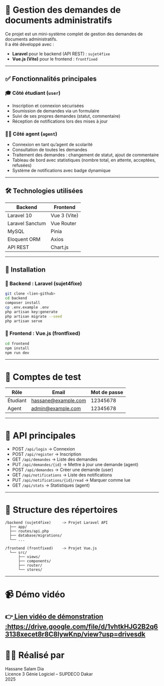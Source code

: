 
# 📝 Gestion des demandes de documents administratifs

Ce projet est un mini-système complet de gestion des demandes de documents administratifs.  
Il a été développé avec :
- **Laravel** pour le backend (API REST) : `sujet4fixe`
- **Vue.js (Vite)** pour le frontend : `frontfixed`

---

## ✅ Fonctionnalités principales

### 🎓 Côté étudiant (`user`)
- Inscription et connexion sécurisées
- Soumission de demandes via un formulaire
- Suivi de ses propres demandes (statut, commentaire)
- Réception de notifications lors des mises à jour

### 👨‍💼 Côté agent (`agent`)
- Connexion en tant qu’agent de scolarité
- Consultation de toutes les demandes
- Traitement des demandes : changement de statut, ajout de commentaire
- Tableau de bord avec statistiques (nombre total, en attente, acceptées, refusées)
- Système de notifications avec badge dynamique

---

## 🛠️ Technologies utilisées

| Backend        | Frontend       |
| -------------- | -------------- |
| Laravel 10     | Vue 3 (Vite)   |
| Laravel Sanctum| Vue Router     |
| MySQL          | Pinia          |
| Eloquent ORM   | Axios          |
| API REST       | Chart.js       |

---

## 🚀 Installation

### 🔹 Backend : Laravel (sujet4fixe)

```bash
git clone <lien-github>
cd backend
composer install
cp .env.example .env
php artisan key:generate
php artisan migrate --seed
php artisan serve
```

### 🔹 Frontend : Vue.js (frontfixed)

```bash
cd frontend
npm install
npm run dev
```

---

# 🔑 Comptes de test

| Rôle     | Email                  | Mot de passe |
|----------|------------------------|--------------|
| Étudiant | hassane@example.com     | 12345678     |
| Agent    | admin@example.com       | 12345678     |

---

# 📌 API principales

- POST `/api/login` → Connexion
- POST `/api/register` → Inscription
- GET `/api/demandes` → Liste des demandes
- PUT `/api/demandes/{id}` → Mettre à jour une demande (agent)
- POST `/api/demandes` → Créer une demande (user)
- GET `/api/notifications` → Liste des notifications
- PUT `/api/notifications/{id}/read` → Marquer comme lue
- GET `/api/stats` → Statistiques (agent)

---

# 📂 Structure des répertoires

```
/backend (sujet4fixe)     -> Projet Laravel API
  ├── app/
  ├── routes/api.php
  ├── database/migrations/
  └── ...

/frontend (frontfixed)    -> Projet Vue.js
  └── src/
      ├── views/
      ├── components/
      ├── router/
      └── stores/
```

---

# 📹 Démo vidéo

👉[ Lien vidéo de démonstration :https://drive.google.com/file/d/1vhtkHJG2B2q63138xecet8r8C8lywKnp/view?usp=drivesdk
](https://drive.google.com/file/d/1A5jwg3aoAzG1jY5L_3kM_p-NMbd9VIuf/view?usp=sharing)
------

# 👨‍💻 Réalisé par

Hassane Salam Dia  
Licence 3 Génie Logiciel – SUPDECO Dakar  
2025  
